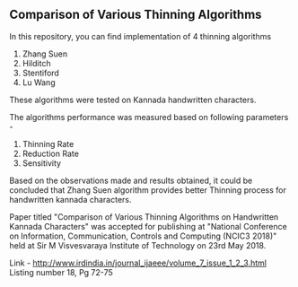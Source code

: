 ## Comparison of Various Thinning Algorithms

In this repository, you can find implementation of 4 thinning algorithms

1. Zhang Suen
2. Hilditch
3. Stentiford
4. Lu Wang

These algorithms were tested on Kannada handwritten characters.

The algorithms performance was measured based on following parameters - 

1. Thinning Rate
2. Reduction Rate
3. Sensitivity

Based on the observations made and results obtained, it could be concluded that
Zhang Suen algorithm provides better Thinning process for handwritten kannada characters.

Paper titled "Comparison of Various Thinning Algorithms on Handwritten Kannada Characters" was 
accepted for publishing at "National Conference on Information, Communication, Controls
and Computing (NCIC3 2018)" held at Sir M Visvesvaraya Institute of Technology on 23rd May 2018.

Link - http://www.irdindia.in/journal_ijaeee/volume_7_issue_1_2_3.html
Listing number 18, Pg 72-75


